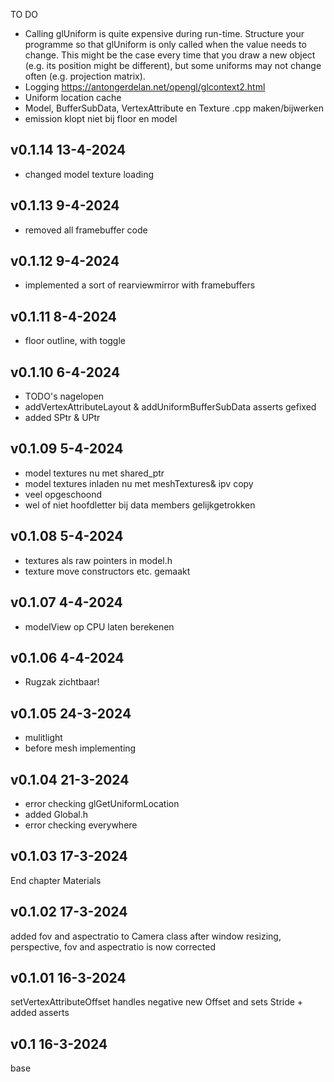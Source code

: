 TO DO
- Calling glUniform is quite expensive during run-time. Structure your programme so that glUniform is only called when the value needs to change. This might be the case every time that you draw a new object (e.g. its position might be different), but some uniforms may not change often (e.g. projection matrix).
- Logging https://antongerdelan.net/opengl/glcontext2.html
- Uniform location cache
- Model, BufferSubData, VertexAttribute en Texture .cpp maken/bijwerken
- emission klopt niet bij floor en model

v0.1.14 13-4-2024
-----------------
- changed model texture loading

v0.1.13 9-4-2024
-----------------
- removed all framebuffer code

v0.1.12 9-4-2024
-----------------
- implemented a sort of rearviewmirror with framebuffers

v0.1.11 8-4-2024
-----------------
- floor outline, with toggle

v0.1.10 6-4-2024
-----------------
- TODO's nagelopen
- addVertexAttributeLayout & addUniformBufferSubData asserts gefixed
- added SPtr & UPtr

v0.1.09 5-4-2024
-----------------
- model textures nu met shared_ptr
- model textures inladen nu met meshTextures& ipv copy
- veel opgeschoond
- wel of niet hoofdletter bij data members gelijkgetrokken

v0.1.08 5-4-2024
-----------------
- textures als raw pointers in model.h
- texture move constructors etc. gemaakt

v0.1.07 4-4-2024
-----------------
- modelView op CPU laten berekenen

v0.1.06 4-4-2024
-----------------
- Rugzak zichtbaar!

v0.1.05 24-3-2024
-----------------
- mulitlight
- before mesh implementing

v0.1.04 21-3-2024
-----------------
- error checking glGetUniformLocation
- added Global.h
- error checking everywhere

v0.1.03 17-3-2024
-----------------
End chapter Materials

v0.1.02 17-3-2024
-----------------
added fov and aspectratio to Camera class
after window resizing, perspective, fov and aspectratio is now corrected

v0.1.01 16-3-2024
-----------------
setVertexAttributeOffset handles negative new Offset and sets Stride + added asserts

v0.1 16-3-2024
---------------
base